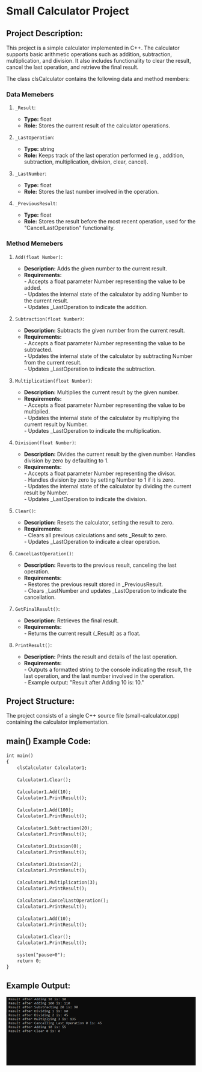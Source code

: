# Small Calculator Project

## Project **Description:**

This project is a simple calculator implemented in C++. The calculator supports basic arithmetic operations such as addition, subtraction, multiplication, and division. It also includes functionality to clear the result, cancel the last operation, and retrieve the final result.

The class clsCalculator contains the following data and method members:

### Data Memebers

1. `_Result`:

   - **Type:** float
   - **Role:** Stores the current result of the calculator operations.

2. `_LastOperation`:

   - **Type:** string
   - **Role:** Keeps track of the last operation performed (e.g., addition, subtraction, multiplication, division, clear, cancel).

3. `_LastNumber`:

   - **Type:** float
   - **Role:** Stores the last number involved in the operation.

4. `_PreviousResult`:

   - **Type:** float
   - **Role:** Stores the result before the most recent operation, used for the "CancelLastOperation" functionality.

### Method Memebers

1. `Add(float Number)`:

   - **Description:** Adds the given number to the current result.
   - **Requirements:**
     <br> - Accepts a float parameter Number representing the value to be added.
     <br> - Updates the internal state of the calculator by adding Number to the current result.
     <br> - Updates \_LastOperation to indicate the addition.

2. `Subtraction(float Number)`:

   - **Description:** Subtracts the given number from the current result.
   - **Requirements:**
     <br> - Accepts a float parameter Number representing the value to be subtracted.
     <br> - Updates the internal state of the calculator by subtracting Number from the current result.
     <br> - Updates \_LastOperation to indicate the subtraction.

3. `Multiplication(float Number)`:

   - **Description:** Multiplies the current result by the given number.
   - **Requirements:**
     <br> - Accepts a float parameter Number representing the value to be multiplied.
     <br> - Updates the internal state of the calculator by multiplying the current result by Number.
     <br> - Updates \_LastOperation to indicate the multiplication.

4. `Division(float Number)`:

   - **Description:** Divides the current result by the given number. Handles division by zero by defaulting to 1.
   - **Requirements:**
     <br> - Accepts a float parameter Number representing the divisor.
     <br> - Handles division by zero by setting Number to 1 if it is zero.
     <br> - Updates the internal state of the calculator by dividing the current result by Number.
     <br> - Updates \_LastOperation to indicate the division.

5. `Clear()`:

   - **Description:** Resets the calculator, setting the result to zero.
   - **Requirements:**
     <br> - Clears all previous calculations and sets \_Result to zero.
     <br> - Updates \_LastOperation to indicate a clear operation.

6. `CancelLastOperation()`:

   - **Description:** Reverts to the previous result, canceling the last operation.
   - **Requirements:**
     <br> - Restores the previous result stored in \_PreviousResult.
     <br> - Clears \_LastNumber and updates \_LastOperation to indicate the cancellation.

7. `GetFinalResult()`:

   - **Description:** Retrieves the final result.
   - **Requirements:**
     <br> - Returns the current result (\_Result) as a float.

8. `PrintResult()`:
   - **Description:** Prints the result and details of the last operation.
   - **Requirements:**
     <br> - Outputs a formatted string to the console indicating the result, the last operation, and the last number involved in the operation.
     <br> - Example output: "Result after Adding 10 is: 10."

## Project Structure:

The project consists of a single C++ source file (small-calculator.cpp) containing the calculator implementation.

## main() Example Code:

```
int main()
{
    clsCalculator Calculator1;

    Calculator1.Clear();

    Calculator1.Add(10);
    Calculator1.PrintResult();

    Calculator1.Add(100);
    Calculator1.PrintResult();

    Calculator1.Subtraction(20);
    Calculator1.PrintResult();

    Calculator1.Division(0);
    Calculator1.PrintResult();

    Calculator1.Division(2);
    Calculator1.PrintResult();

    Calculator1.Multiplication(3);
    Calculator1.PrintResult();

    Calculator1.CancelLastOperation();
    Calculator1.PrintResult();

    Calculator1.Add(10);
    Calculator1.PrintResult();

    Calculator1.Clear();
    Calculator1.PrintResult();

    system("pause>0");
    return 0;
}
```

## Example Output:

<img src="output.png" alt = "Example Output">
